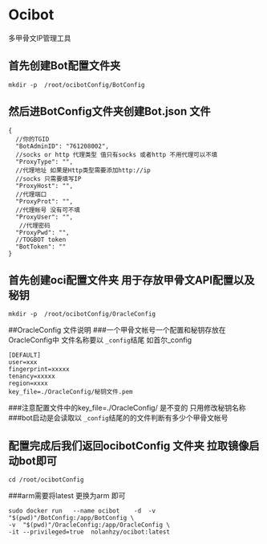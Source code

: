 # Ocibot
多甲骨文IP管理工具

## 首先创建Bot配置文件夹
```
mkdir -p  /root/ocibotConfig/BotConfig
```

## 然后进BotConfig文件夹创建Bot.json 文件
```
{
  //你的TGID
  "BotAdminID": "761208002",
  //socks or http 代理类型 值只有socks 或者http 不用代理可以不填
  "ProxyType": "",
  //代理地址 如果是Http类型需要添加http://ip
  //socks 只需要填写IP
  "ProxyHost": "",
  //代理端口
  "ProxyProt": "",
  //代理帐号 没有可不填
  "ProxyUser": "",
   //代理密码 
  "ProxyPwd": "",
  //TOGBOT token
  "BotToken": ""
}

```


## 首先创建oci配置文件夹 用于存放甲骨文API配置以及秘钥
```
mkdir -p  /root/ocibotConfig/OracleConfig
```
##OracleConfig  文件说明
###一个甲骨文帐号一个配置和秘钥存放在OracleConfig中 文件名称要以 `_config`结尾 如首尔_config
```
[DEFAULT]
user=xxx
fingerprint=xxxxx
tenancy=xxxxx
region=xxxx
key_file=./OracleConfig/秘钥文件.pem

```
###注意配置文件中的key_file=./OracleConfig/ 是不变的 只用修改秘钥名称
###bot启动是会读取以 `_config`结尾的的文件判断有多少个甲骨文帐号


## 配置完成后我们返回ocibotConfig 文件夹 拉取镜像启动bot即可
```
cd /root/ocibotConfig 
```
###arm需要将latest 更换为arm 即可
```
sudo docker run   --name ocibot    -d  -v  "$(pwd)"/BotConfig:/app/BotConfig \
-v  "$(pwd)"/OracleConfig:/app/OracleConfig \
-it --privileged=true  nolanhzy/ocibot:latest
```



